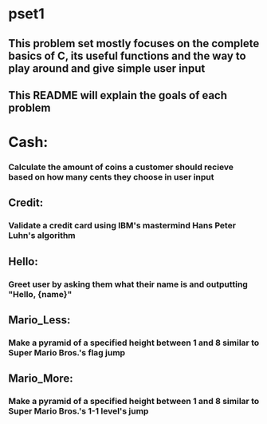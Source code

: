 # pset1

## This problem set mostly focuses on the complete basics of C, its useful functions and the way to play around and give simple user input

## This README will explain the goals of each problem

# Cash:
### Calculate the amount of coins a customer should recieve based on how many cents they choose in user input

## Credit:
### Validate a credit card using IBM's mastermind Hans Peter Luhn's algorithm

## Hello:
### Greet user by asking them what their name is and outputting "Hello, {name}"

## Mario_Less:
### Make a pyramid of a specified height between 1 and 8 similar to Super Mario Bros.'s flag jump

## Mario_More:
### Make a pyramid of a specified height between 1 and 8 similar to Super Mario Bros.'s 1-1 level's jump